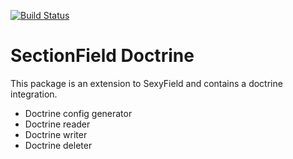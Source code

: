 [![Build Status](https://travis-ci.org/dionsnoeijen/sexy-field-doctrine.svg?branch=master)](https://travis-ci.org/dionsnoeijen/sexy-field-doctrine)

# SectionField Doctrine

This package is an extension to SexyField and contains a doctrine integration.

- Doctrine config generator
- Doctrine reader
- Doctrine writer
- Doctrine deleter

